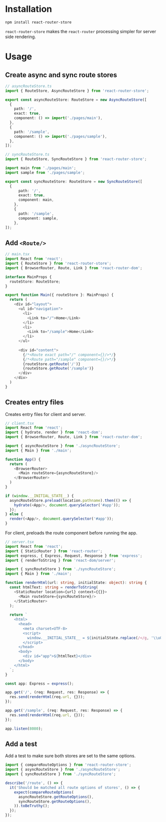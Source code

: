 Installation
===============================

```
npm install react-router-store
```

`react-router-store` makes the `react-router` processing simpler for server side rendering.

Usage
===============================

Create async and sync route stores
----------------------------------------

```typescript
// asyncRouteStore.ts
import { RouteStore, AsyncRouteStore } from 'react-router-store';

export const asyncRouteStore: RouteStore = new AsyncRouteStore([
  {
    path: '/',
    exact: true,
    component: () => import('./pages/main'),
  },
  {
    path: '/sample',
    component: () => import('./pages/sample'),
  },
]);
```

```typescript
// syncRouteStore.ts
import { RouteStore, SyncRouteStore } from 'react-router-store';

import main from './pages/main';
import sample from './pages/sample'; 

export const syncRouteStore: RouteStore = new SyncRouteStore([
  {
      path: '/',
      exact: true,
      component: main,
    },
    {
      path: '/sample',
      component: sample,
    },
]);
```

Add `<Route/>`
----------------------------------------

```typescript jsx
// main.tsx
import React from 'react';
import { RouteStore } from 'react-router-store';
import { BrowserRouter, Route, Link } from 'react-router-dom';

interface MainProps {
  routeStore: RouteStore;
}

export function Main({ routeStore }: MainProps) {
  return (
    <div id="layout">
      <ul id="navigation">
        <li>
          <Link to="/">Home</Link>
        </li>
        <li>
          <Link to="/sample">Home</Link>
        </li>
      </ul>
      
      <div id="content">
        {/*<Route exact path="/" component={}/>*/}
        {/*<Route path="/sample" component={}/>*/}
        {routeStore.getRoute('/')}
        {routeStore.getRoute('/sample')}
      </div>
    </div>
  )
}
```

Creates entry files
----------------------------------------

Creates entry files for client and server.

```typescript jsx
// client.tsx
import React from 'react';
import { hydrate, render } from 'react-dom';
import { BrowserRouter, Route, Link } from 'react-router-dom';

import { asyncRouteStore } from './asyncRouteStore';
import { Main } from './main';

function App() {
  return (
    <BrowserRouter>
      <Main routeStore={asyncRouteStore}/>
    </BrowserRouter>
  )
}

if (window.__INITIAL_STATE__) {
  asyncRouteStore.preload(location.pathname).then(() => {
    hydrate(<App/>, document.querySelector('#app'));
  });
} else {
  render(<App/>, document.querySelector('#app'));
}
```

For client, preloads the route component before running the app.

```typescript jsx
// server.tsx
import React from 'react';
import { StaticRouter } from 'react-router';
import express, { Express, Request, Response } from 'express';
import { renderToString } from 'react-dom/server';

import { syncRouteStore } from './syncRouteStore';
import { Main } from './main';

function renderHtml(url: string, initialState: object): string {
  const htmlText: string = renderToString(
    <StaticRouter location={url} context={{}}>
      <Main routeStore={syncRouteStore}/>
    </StaticRouter>
  );
  
  return `
    <html>
      <head>
        <meta charset=UTF-8>
        <script>
          window.__INITIAL_STATE__ = ${initialState.replace(/</g, '\\u003c')};
        </script>
      </head>
      <body>
        <div id="app">${htmlText}</div>
      </body>
    </html>
  `;
}

const app: Express = express();

app.get('/', (req: Request, res: Response) => {
  res.send(renderHtml(req.url, {}));
});

app.get('/sample', (req: Request, res: Response) => {
  res.send(renderHtml(req.url, {}));
});

app.listen(8080);
```

Add a test
----------------------------------------

Add a test to make sure both stores are set to the same options.

```typescript
import { compareRouteOptions } from 'react-router-store';
import { asyncRouteStore } from './asyncRouteStore';
import { syncRouteStore } from './syncRouteStore';

describe('/route', () => {
  it('Should be matched all route options of stores', () => {
    expect(compareRouteOptions(
      asyncRouteStore.getRouteOptions(),
      syncRouteStore.getRouteOptions(),
    )).toBeTruthy();
  });
});
```

